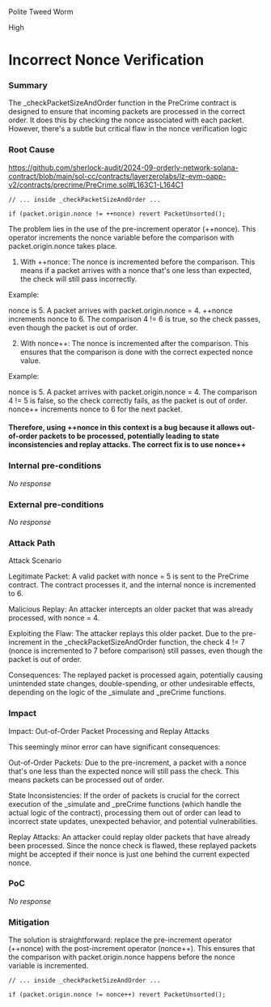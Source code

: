 Polite Tweed Worm

High

# Incorrect Nonce Verification

### Summary

The _checkPacketSizeAndOrder function in the PreCrime contract is designed to ensure that incoming packets are processed in the correct order. It does this by checking the nonce associated with each packet. However, there's a subtle but critical flaw in the nonce verification logic

### Root Cause
https://github.com/sherlock-audit/2024-09-orderly-network-solana-contract/blob/main/sol-cc/contracts/layerzerolabs/lz-evm-oapp-v2/contracts/precrime/PreCrime.sol#L163C1-L164C1

```solidity 
// ... inside _checkPacketSizeAndOrder ...

if (packet.origin.nonce != ++nonce) revert PacketUnsorted(); 

```

The problem lies in the use of the pre-increment operator (++nonce). This operator increments the nonce variable before the comparison with packet.origin.nonce takes place.

1. With ++nonce: The nonce is incremented before the comparison. This means if a packet arrives with a nonce that's one less than expected, the check will still pass incorrectly.

Example:

nonce is 5.
A packet arrives with packet.origin.nonce = 4.
++nonce increments nonce to 6.
The comparison 4 != 6 is true, so the check passes, even though the packet is out of order.


2. With nonce++: The nonce is incremented after the comparison. This ensures that the comparison is done with the correct expected nonce value.

Example:

nonce is 5.
A packet arrives with packet.origin.nonce = 4.
The comparison 4 != 5 is false, so the check correctly fails, as the packet is out of order.
nonce++ increments nonce to 6 for the next packet.

#### Therefore, using ++nonce in this context is a bug because it allows out-of-order packets to be processed, potentially leading to state inconsistencies and replay attacks. The correct fix is to use nonce++

### Internal pre-conditions

_No response_

### External pre-conditions

_No response_

### Attack Path

Attack Scenario

Legitimate Packet: A valid packet with nonce = 5 is sent to the PreCrime contract. The contract processes it, and the internal nonce is incremented to 6.

Malicious Replay: An attacker intercepts an older packet that was already processed, with nonce = 4.

Exploiting the Flaw: The attacker replays this older packet. Due to the pre-increment in the _checkPacketSizeAndOrder function, the check 4 != 7 (nonce is incremented to 7 before comparison) still passes, even though the packet is out of order.

Consequences: The replayed packet is processed again, potentially causing unintended state changes, double-spending, or other undesirable effects, depending on the logic of the _simulate and _preCrime functions.

### Impact

Impact: Out-of-Order Packet Processing and Replay Attacks

This seemingly minor error can have significant consequences:

Out-of-Order Packets: Due to the pre-increment, a packet with a nonce that's one less than the expected nonce will still pass the check. This means packets can be processed out of order.

State Inconsistencies: If the order of packets is crucial for the correct execution of the _simulate and _preCrime functions (which handle the actual logic of the contract), processing them out of order can lead to incorrect state updates, unexpected behavior, and potential vulnerabilities.

Replay Attacks: An attacker could replay older packets that have already been processed. Since the nonce check is flawed, these replayed packets might be accepted if their nonce is just one behind the current expected nonce.

### PoC

_No response_

### Mitigation

The solution is straightforward: replace the pre-increment operator (++nonce) with the post-increment operator (nonce++). This ensures that the comparison with packet.origin.nonce happens before the nonce variable is incremented.

```solidity
// ... inside _checkPacketSizeAndOrder ...

if (packet.origin.nonce != nonce++) revert PacketUnsorted(); 

```